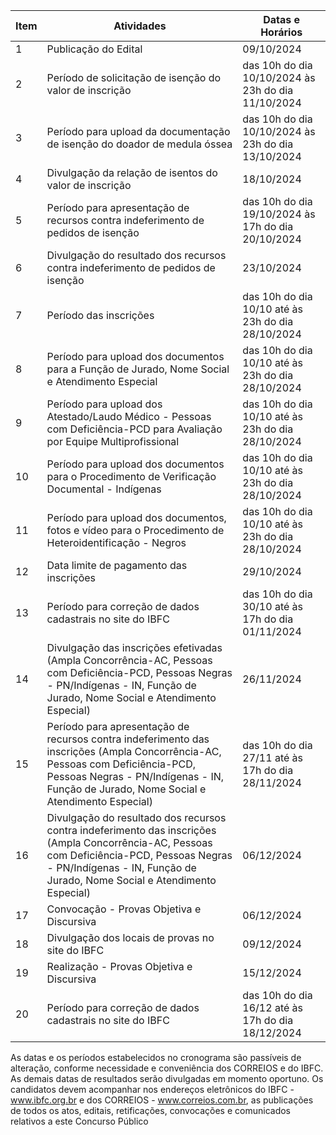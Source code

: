 | Item | Atividades                                                                                                                                                                                                               | Datas e Horários                                   |
| ---- | ------------------------------------------------------------------------------------------------------------------------------------------------------------------------------------------------------------------------ | -------------------------------------------------- |
| 1    | Publicação do Edital                                                                                                                                                                                                     | 09/10/2024                                         |
| 2    | Período de solicitação de isenção do valor de inscrição                                                                                                                                                                  | das 10h do dia 10/10/2024 às 23h do dia 11/10/2024 |
| 3    | Período para upload da documentação de isenção do doador de medula óssea                                                                                                                                                 | das 10h do dia 10/10/2024 às 23h do dia 13/10/2024 |
| 4    | Divulgação da relação de isentos do valor de inscrição                                                                                                                                                                   | 18/10/2024                                         |
| 5    | Período para apresentação de recursos contra indeferimento de pedidos de isenção                                                                                                                                         | das 10h do dia 19/10/2024 às 17h do dia 20/10/2024 |
| 6    | Divulgação do resultado dos recursos contra indeferimento de pedidos de isenção                                                                                                                                          | 23/10/2024                                         |
| 7    | Período das inscrições                                                                                                                                                                                                   | das 10h do dia 10/10 até às 23h do dia 28/10/2024  |
| 8    | Período para upload dos documentos para a Função de Jurado, Nome Social e Atendimento Especial                                                                                                                           | das 10h do dia 10/10 até às 23h do dia 28/10/2024  |
| 9    | Período para upload dos Atestado/Laudo Médico - Pessoas com Deficiência-PCD para Avaliação por Equipe Multiprofissional                                                                                                  | das 10h do dia 10/10 até às 23h do dia 28/10/2024  |
| 10   | Período para upload dos documentos para o Procedimento de Verificação Documental - Indígenas                                                                                                                             | das 10h do dia 10/10 até às 23h do dia 28/10/2024  |
| 11   | Período para upload dos documentos, fotos e vídeo para o Procedimento de Heteroidentificação - Negros                                                                                                                    | das 10h do dia 10/10 até às 23h do dia 28/10/2024  |
| 12   | Data limite de pagamento das inscrições                                                                                                                                                                                  | 29/10/2024                                         |
| 13   | Período para correção de dados cadastrais no site do IBFC                                                                                                                                                                | das 10h do dia 30/10 até às 17h do dia 01/11/2024  |
| 14   | Divulgação das inscrições efetivadas (Ampla Concorrência-AC, Pessoas com Deficiência-PCD, Pessoas Negras - PN/Indígenas - IN, Função de Jurado, Nome Social e Atendimento Especial)                                      | 26/11/2024                                         |
| 15   | Período para apresentação de recursos contra indeferimento das inscrições (Ampla Concorrência-AC, Pessoas com Deficiência-PCD, Pessoas Negras - PN/Indígenas - IN, Função de Jurado, Nome Social e Atendimento Especial) | das 10h do dia 27/11 até às 17h do dia 28/11/2024  |
| 16   | Divulgação do resultado dos recursos contra indeferimento das inscrições (Ampla Concorrência-AC, Pessoas com Deficiência-PCD, Pessoas Negras - PN/Indígenas - IN, Função de Jurado, Nome Social e Atendimento Especial)  | 06/12/2024                                         |
| 17   | Convocação - Provas Objetiva e Discursiva                                                                                                                                                                                | 06/12/2024                                         |
| 18   | Divulgação dos locais de provas no site do IBFC                                                                                                                                                                          | 09/12/2024                                         |
| 19   | Realização - Provas Objetiva e Discursiva                                                                                                                                                                                | 15/12/2024                                         |
| 20   | Período para correção de dados cadastrais no site do IBFC                                                                                                                                                                | das 10h do dia 16/12 até às 17h do dia 18/12/2024  |
As datas e os períodos estabelecidos no cronograma são passíveis de alteração, conforme necessidade e conveniência dos CORREIOS e do IBFC. As demais datas de resultados serão divulgadas em momento oportuno. Os candidatos devem acompanhar nos endereços eletrônicos do IBFC - www.ibfc.org.br e dos CORREIOS - www.correios.com.br, as publicações de todos os atos, editais, retificações, convocações e comunicados relativos a este Concurso Público